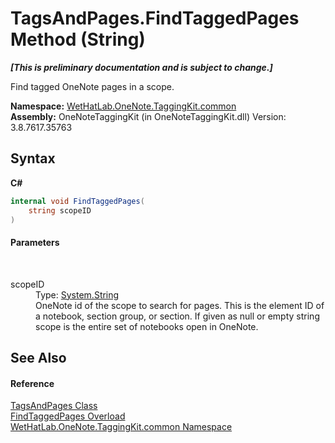 # TagsAndPages.FindTaggedPages Method (String)
 _**\[This is preliminary documentation and is subject to change.\]**_

Find tagged OneNote pages in a scope.

**Namespace:**&nbsp;<a href="bcdbab9c-63d1-48a4-6937-af53fb8d9a55.md">WetHatLab.OneNote.TaggingKit.common</a><br />**Assembly:**&nbsp;OneNoteTaggingKit (in OneNoteTaggingKit.dll) Version: 3.8.7617.35763

## Syntax

**C#**<br />
``` C#
internal void FindTaggedPages(
	string scopeID
)
```


#### Parameters
&nbsp;<dl><dt>scopeID</dt><dd>Type: <a href="http://msdn2.microsoft.com/en-us/library/s1wwdcbf" target="_blank">System.String</a><br />OneNote id of the scope to search for pages. This is the element ID of a notebook, section group, or section. If given as null or empty string scope is the entire set of notebooks open in OneNote.</dd></dl>

## See Also


#### Reference
<a href="55690233-0343-b962-e73d-0385d0bc7865.md">TagsAndPages Class</a><br /><a href="e8ae14bf-694b-dd60-7deb-a21b3898cd84.md">FindTaggedPages Overload</a><br /><a href="bcdbab9c-63d1-48a4-6937-af53fb8d9a55.md">WetHatLab.OneNote.TaggingKit.common Namespace</a><br />